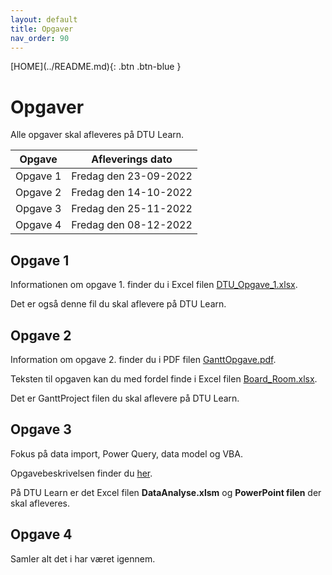 ```yaml
---
layout: default
title: Opgaver
nav_order: 90
---
```

<span class="fs-1">
[HOME](../README.md){: .btn .btn-blue }
</span>

# Opgaver
Alle opgaver skal afleveres på DTU Learn.

| Opgave   | Afleverings dato      |
|----------|-----------------------|
| Opgave 1 | Fredag den 23-09-2022 |
| Opgave 2 | Fredag den 14-10-2022 |
| Opgave 3 | Fredag den 25-11-2022 |
| Opgave 4 | Fredag den 08-12-2022 |

## Opgave 1
Informationen om opgave 1. finder du i Excel filen [DTU_Opgave_1.xlsx](..//filer/DTU_Opgave_1.xlsx).

Det er også denne fil du skal aflevere på DTU Learn.

## Opgave 2
Information om opgave 2. finder du i PDF filen [GanttOpgave.pdf](./opgave_2/GanttOpgave.pdf).

Teksten til opgaven kan du med fordel finde i Excel filen [Board_Room.xlsx](../filer/Board_Room.xlsx).

Det er GanttProject filen du skal aflevere på DTU Learn.

## Opgave 3
Fokus på data import, Power Query, data model og VBA.

Opgavebeskrivelsen finder du [her](./opgave_3/Opgave%203.pdf).

På DTU Learn er det Excel filen **DataAnalyse.xlsm** og **PowerPoint filen** der skal afleveres.

## Opgave 4
Samler alt det i har været igennem.
